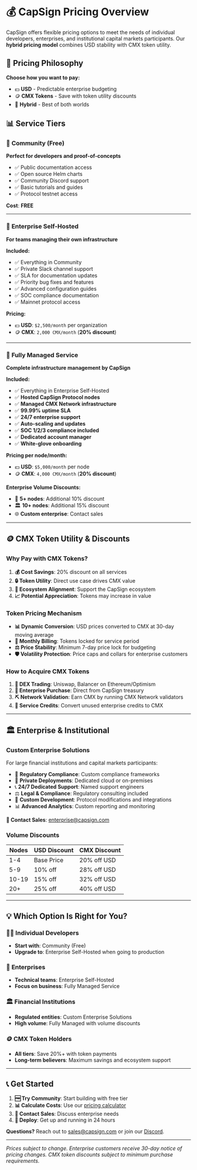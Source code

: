 # 💰 CapSign Pricing Overview

CapSign offers flexible pricing options to meet the needs of individual developers, enterprises, and institutional capital markets participants. Our **hybrid pricing model** combines USD stability with CMX token utility.

## 🎯 Pricing Philosophy

**Choose how you want to pay:**
- 💵 **USD** - Predictable enterprise budgeting
- 🪙 **CMX Tokens** - Save with token utility discounts
- 🔄 **Hybrid** - Best of both worlds

## 📊 Service Tiers

### 🌟 **Community** (Free)
**Perfect for developers and proof-of-concepts**

- ✅ Public documentation access
- ✅ Open source Helm charts
- ✅ Community Discord support  
- ✅ Basic tutorials and guides
- ✅ Protocol testnet access

**Cost**: **FREE**

---

### 🏢 **Enterprise Self-Hosted**
**For teams managing their own infrastructure**

**Included:**
- ✅ Everything in Community
- ✅ Private Slack channel support
- ✅ SLA for documentation updates
- ✅ Priority bug fixes and features
- ✅ Advanced configuration guides
- ✅ SOC compliance documentation
- ✅ Mainnet protocol access

**Pricing:**
- 💵 **USD**: `$2,500/month` per organization
- 🪙 **CMX**: `2,000 CMX/month` (**20% discount**)

---

### 🚀 **Fully Managed Service**
**Complete infrastructure management by CapSign**

**Included:**
- ✅ Everything in Enterprise Self-Hosted
- ✅ **Hosted CapSign Protocol nodes**
- ✅ **Managed CMX Network infrastructure**
- ✅ **99.99% uptime SLA**
- ✅ **24/7 enterprise support**
- ✅ **Auto-scaling and updates**
- ✅ **SOC 1/2/3 compliance included**
- ✅ **Dedicated account manager**
- ✅ **White-glove onboarding**

**Pricing per node/month:**
- 💵 **USD**: `$5,000/month` per node
- 🪙 **CMX**: `4,000 CMX/month` (**20% discount**)

**Enterprise Volume Discounts:**
- 💼 **5+ nodes**: Additional 10% discount
- 🏛️ **10+ nodes**: Additional 15% discount
- 🌐 **Custom enterprise**: Contact sales

---

## 🪙 CMX Token Utility & Discounts

### **Why Pay with CMX Tokens?**

1. **💰 Cost Savings**: 20% discount on all services
2. **🔒 Token Utility**: Direct use case drives CMX value
3. **🎯 Ecosystem Alignment**: Support the CapSign ecosystem
4. **📈 Potential Appreciation**: Tokens may increase in value

### **Token Pricing Mechanism**

- **📊 Dynamic Conversion**: USD prices converted to CMX at 30-day moving average
- **🔄 Monthly Billing**: Tokens locked for service period
- **⚖️ Price Stability**: Minimum 7-day price lock for budgeting
- **🛡️ Volatility Protection**: Price caps and collars for enterprise customers

### **How to Acquire CMX Tokens**

1. **🏦 DEX Trading**: Uniswap, Balancer on Ethereum/Optimism
2. **💼 Enterprise Purchase**: Direct from CapSign treasury
3. **⛏️ Network Validation**: Earn CMX by running CMX Network validators
4. **🎁 Service Credits**: Convert unused enterprise credits to CMX

---

## 🏛️ Enterprise & Institutional

### **Custom Enterprise Solutions**

For large financial institutions and capital markets participants:

- 🏦 **Regulatory Compliance**: Custom compliance frameworks
- 🔐 **Private Deployments**: Dedicated cloud or on-premises
- 📞 **24/7 Dedicated Support**: Named support engineers
- ⚖️ **Legal & Compliance**: Regulatory consulting included
- 🔧 **Custom Development**: Protocol modifications and integrations
- 📊 **Advanced Analytics**: Custom reporting and monitoring

**💬 Contact Sales**: [enterprise@capsign.com](mailto:enterprise@capsign.com)

### **Volume Discounts**

| Nodes | USD Discount | CMX Discount |
|-------|--------------|--------------|
| 1-4   | Base Price   | 20% off USD  |
| 5-9   | 10% off      | 28% off USD  |
| 10-19 | 15% off      | 32% off USD  |
| 20+   | 25% off      | 40% off USD  |

---

## 💡 **Which Option Is Right for You?**

### 👨‍💻 **Individual Developers**
- **Start with**: Community (Free)
- **Upgrade to**: Enterprise Self-Hosted when going to production

### 🏢 **Enterprises**
- **Technical teams**: Enterprise Self-Hosted
- **Focus on business**: Fully Managed Service

### 🏛️ **Financial Institutions**
- **Regulated entities**: Custom Enterprise Solutions
- **High volume**: Fully Managed with volume discounts

### 🪙 **CMX Token Holders**
- **All tiers**: Save 20%+ with token payments
- **Long-term believers**: Maximum savings and ecosystem support

---

## 📞 Get Started

1. **🆓 Try Community**: Start building with free tier
2. **📊 Calculate Costs**: Use our [pricing calculator](mailto:sales@capsign.com?subject=Pricing%20Calculator)
3. **💬 Contact Sales**: Discuss enterprise needs
4. **🚀 Deploy**: Get up and running in 24 hours

**Questions?** Reach out to [sales@capsign.com](mailto:sales@capsign.com) or join our [Discord](https://discord.gg/gSmnZ9wmNv).

---

*Prices subject to change. Enterprise customers receive 30-day notice of pricing changes. CMX token discounts subject to minimum purchase requirements.*